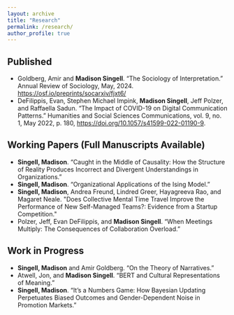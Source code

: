 ```yaml
---
layout: archive
title: "Research"
permalink: /research/
author_profile: true
---
```

## Published ##
- Goldberg, Amir and **Madison Singell**.  “The Sociology of Interpretation.” Annual Review of Sociology, May, 2024. https://osf.io/preprints/socarxiv/fjxt6/ 
- DeFilippis, Evan, Stephen Michael Impink, **Madison Singell**, Jeff Polzer, and Raffaella Sadun. “The Impact of COVID-19 on Digital Communication Patterns.” Humanities and Social Sciences Communications, vol. 9, no. 1, May 2022, p. 180, https://doi.org/10.1057/s41599-022-01190-9.

## Working Papers (Full Manuscripts Available)
- **Singell, Madison**. “Caught in the Middle of Causality: How the Structure of Reality Produces Incorrect and Divergent Understandings in Organizations.”
- **Singell, Madison**. “Organizational Applications of the Ising Model.”
- **Singell, Madison**, Andrea Freund, Lindred Greer, Hayagreeva Rao, and Magaret Neale. "Does Collective Mental Time Travel Improve the Performance of New Self-Managed Teams?: Evidence from a Startup Competition."
- Polzer, Jeff, Evan DeFilippis, and **Madison Singell**. “When Meetings Multiply: The Consequences of Collaboration Overload.”

## Work in Progress
- **Singell, Madison** and Amir Goldberg. “On the Theory of Narratives.”
- Atwell, Jon, and **Madison Singell**.  “BERT and Cultural Representations of Meaning.”
- **Singell, Madison**. “It’s a Numbers Game: How Bayesian Updating Perpetuates Biased Outcomes and Gender-Dependent Noise in Promotion Markets.”


